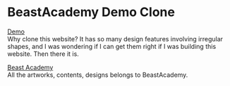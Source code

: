 # BeastAcademy Demo Clone

[Demo](https://cptdoraemon.github.io/beast-academy-clone/)  
Why clone this website? It has so many design features involving irregular shapes, 
and I was wondering if I can get them right if I was building this website. Then there it is.


[Beast Academy](https://beastacademy.com/demo/school)  
All the artworks, contents, designs belongs to BeastAcademy.
